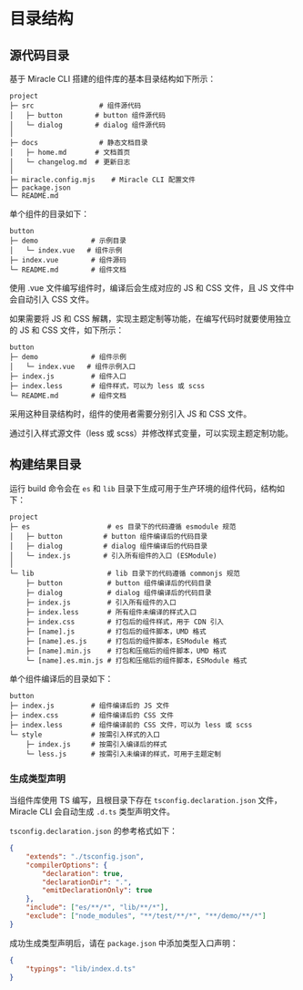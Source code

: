 # 目录结构

## 源代码目录

基于 Miracle CLI 搭建的组件库的基本目录结构如下所示：

```
project
├─ src                # 组件源代码
│   ├─ button        # button 组件源代码
│   └─ dialog        # dialog 组件源代码
│
├─ docs               # 静态文档目录
│   ├─ home.md       # 文档首页
│   └─ changelog.md  # 更新日志
│
├─ miracle.config.mjs    # Miracle CLI 配置文件
├─ package.json
└─ README.md
```

单个组件的目录如下：

```
button
├─ demo             # 示例目录
│   └─ index.vue   # 组件示例
├─ index.vue        # 组件源码
└─ README.md        # 组件文档
```

使用 .vue 文件编写组件时，编译后会生成对应的 JS 和 CSS 文件，且 JS 文件中会自动引入 CSS 文件。

如果需要将 JS 和 CSS 解耦，实现主题定制等功能，在编写代码时就要使用独立的 JS 和 CSS 文件，如下所示：

```
button
├─ demo             # 组件示例
│   └─ index.vue   # 组件示例入口
├─ index.js         # 组件入口
├─ index.less       # 组件样式，可以为 less 或 scss
└─ README.md        # 组件文档
```

采用这种目录结构时，组件的使用者需要分别引入 JS 和 CSS 文件。

通过引入样式源文件（less 或 scss）并修改样式变量，可以实现主题定制功能。

## 构建结果目录

运行 build 命令会在 `es` 和 `lib` 目录下生成可用于生产环境的组件代码，结构如下：

```
project
├─ es                   # es 目录下的代码遵循 esmodule 规范
│   ├─ button          # button 组件编译后的代码目录
│   ├─ dialog          # dialog 组件编译后的代码目录
│   └─ index.js        # 引入所有组件的入口 (ESModule)
│
└─ lib                  # lib 目录下的代码遵循 commonjs 规范
    ├─ button           # button 组件编译后的代码目录
    ├─ dialog           # dialog 组件编译后的代码目录
    ├─ index.js         # 引入所有组件的入口
    ├─ index.less       # 所有组件未编译的样式入口
    ├─ index.css        # 打包后的组件样式，用于 CDN 引入
    ├─ [name].js        # 打包后的组件脚本，UMD 格式
    ├─ [name].es.js     # 打包后的组件脚本，ESModule 格式
    ├─ [name].min.js    # 打包和压缩后的组件脚本，UMD 格式
    └─ [name].es.min.js # 打包和压缩后的组件脚本，ESModule 格式
```

单个组件编译后的目录如下：

```
button
├─ index.js         # 组件编译后的 JS 文件
├─ index.css        # 组件编译后的 CSS 文件
├─ index.less       # 组件编译前的 CSS 文件，可以为 less 或 scss
└─ style            # 按需引入样式的入口
    ├─ index.js     # 按需引入编译后的样式
    └─ less.js      # 按需引入未编译的样式，可用于主题定制
```

### 生成类型声明

当组件库使用 TS 编写，且根目录下存在 `tsconfig.declaration.json` 文件，Miracle CLI 会自动生成 `.d.ts` 类型声明文件。

`tsconfig.declaration.json` 的参考格式如下：

```json
{
    "extends": "./tsconfig.json",
    "compilerOptions": {
        "declaration": true,
        "declarationDir": ".",
        "emitDeclarationOnly": true
    },
    "include": ["es/**/*", "lib/**/*"],
    "exclude": ["node_modules", "**/test/**/*", "**/demo/**/*"]
}
```

成功生成类型声明后，请在 `package.json` 中添加类型入口声明：

```json
{
    "typings": "lib/index.d.ts"
}
```
